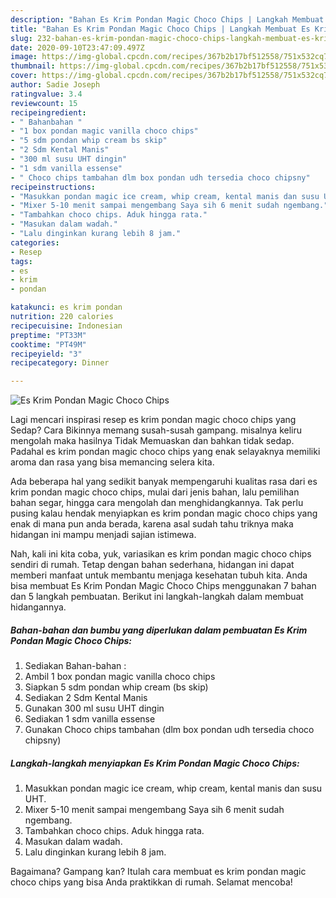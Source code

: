 ```yaml
---
description: "Bahan Es Krim Pondan Magic Choco Chips | Langkah Membuat Es Krim Pondan Magic Choco Chips Yang Sempurna"
title: "Bahan Es Krim Pondan Magic Choco Chips | Langkah Membuat Es Krim Pondan Magic Choco Chips Yang Sempurna"
slug: 232-bahan-es-krim-pondan-magic-choco-chips-langkah-membuat-es-krim-pondan-magic-choco-chips-yang-sempurna
date: 2020-09-10T23:47:09.497Z
image: https://img-global.cpcdn.com/recipes/367b2b17bf512558/751x532cq70/es-krim-pondan-magic-choco-chips-foto-resep-utama.jpg
thumbnail: https://img-global.cpcdn.com/recipes/367b2b17bf512558/751x532cq70/es-krim-pondan-magic-choco-chips-foto-resep-utama.jpg
cover: https://img-global.cpcdn.com/recipes/367b2b17bf512558/751x532cq70/es-krim-pondan-magic-choco-chips-foto-resep-utama.jpg
author: Sadie Joseph
ratingvalue: 3.4
reviewcount: 15
recipeingredient:
- " Bahanbahan "
- "1 box pondan magic vanilla choco chips"
- "5 sdm pondan whip cream bs skip"
- "2 Sdm Kental Manis"
- "300 ml susu UHT dingin"
- "1 sdm vanilla essense"
- " Choco chips tambahan dlm box pondan udh tersedia choco chipsny"
recipeinstructions:
- "Masukkan pondan magic ice cream, whip cream, kental manis dan susu UHT."
- "Mixer 5-10 menit sampai mengembang Saya sih 6 menit sudah ngembang."
- "Tambahkan choco chips. Aduk hingga rata."
- "Masukan dalam wadah."
- "Lalu dinginkan kurang lebih 8 jam."
categories:
- Resep
tags:
- es
- krim
- pondan

katakunci: es krim pondan 
nutrition: 220 calories
recipecuisine: Indonesian
preptime: "PT33M"
cooktime: "PT49M"
recipeyield: "3"
recipecategory: Dinner

---
```



![Es Krim Pondan Magic Choco Chips](https://img-global.cpcdn.com/recipes/367b2b17bf512558/751x532cq70/es-krim-pondan-magic-choco-chips-foto-resep-utama.jpg)

Lagi mencari inspirasi resep es krim pondan magic choco chips yang Sedap? Cara Bikinnya memang susah-susah gampang. misalnya keliru mengolah maka hasilnya Tidak Memuaskan dan bahkan tidak sedap. Padahal es krim pondan magic choco chips yang enak selayaknya memiliki aroma dan rasa yang bisa memancing selera kita.

Ada beberapa hal yang sedikit banyak mempengaruhi kualitas rasa dari es krim pondan magic choco chips, mulai dari jenis bahan, lalu pemilihan bahan segar, hingga cara mengolah dan menghidangkannya. Tak perlu pusing kalau hendak menyiapkan es krim pondan magic choco chips yang enak di mana pun anda berada, karena asal sudah tahu triknya maka hidangan ini mampu menjadi sajian istimewa.




Nah, kali ini kita coba, yuk, variasikan es krim pondan magic choco chips sendiri di rumah. Tetap dengan bahan sederhana, hidangan ini dapat memberi manfaat untuk membantu menjaga kesehatan tubuh kita. Anda bisa membuat Es Krim Pondan Magic Choco Chips menggunakan 7 bahan dan 5 langkah pembuatan. Berikut ini langkah-langkah dalam membuat hidangannya.

<!--inarticleads1-->

##### Bahan-bahan dan bumbu yang diperlukan dalam pembuatan Es Krim Pondan Magic Choco Chips:

1. Sediakan  Bahan-bahan :
1. Ambil 1 box pondan magic vanilla choco chips
1. Siapkan 5 sdm pondan whip cream (bs skip)
1. Sediakan 2 Sdm Kental Manis
1. Gunakan 300 ml susu UHT dingin
1. Sediakan 1 sdm vanilla essense
1. Gunakan  Choco chips tambahan (dlm box pondan udh tersedia choco chipsny)




<!--inarticleads2-->

##### Langkah-langkah menyiapkan Es Krim Pondan Magic Choco Chips:

1. Masukkan pondan magic ice cream, whip cream, kental manis dan susu UHT.
1. Mixer 5-10 menit sampai mengembang Saya sih 6 menit sudah ngembang.
1. Tambahkan choco chips. Aduk hingga rata.
1. Masukan dalam wadah.
1. Lalu dinginkan kurang lebih 8 jam.




Bagaimana? Gampang kan? Itulah cara membuat es krim pondan magic choco chips yang bisa Anda praktikkan di rumah. Selamat mencoba!
